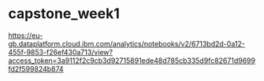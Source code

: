 # capstone_week1
https://eu-gb.dataplatform.cloud.ibm.com/analytics/notebooks/v2/6713bd2d-0a12-455f-9853-f26ef430a713/view?access_token=3a9112f2c9cb3d92715891ede48d785cb335d9fc82671d9699fd2f599824b874
